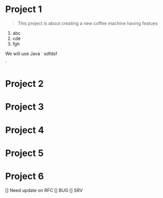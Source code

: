 # Project 1
> This project is about creating a new coffee machine having featues
1. abc
2. cde
3. fgh

We will use Java 
`
sdfdsf

`

# Project 2

# Project 3

# Project 4

# Project 5

# Project 6

[] Need update on RFC
[] BUG
[] SRV